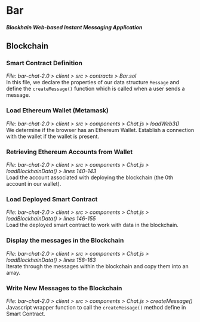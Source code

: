 # Bar
##### Blockhain Web-based Instant Messaging Application

## Blockchain
### Smart Contract Definition
<em>File: bar-chat-2.0 > client > src > contracts > Bar.sol</em>  
In this file, we declare the properties of our data structure `Message` and define the `createMessage()` function which is called when a user sends a message.  
  
### Load Ethereum Wallet (Metamask)
<em>File: bar-chat-2.0 > client > src > components > Chat.js > loadWeb3()</em>    
We determine if the browser has an Ethereum Wallet. Establish a connection with the wallet if the wallet is present.  
  
### Retrieving Ethereum Accounts from Wallet
<em>File: bar-chat-2.0 > client > src > components > Chat.js > loadBlockhainData() > lines 140-143</em>    
Load the account associated with deploying the blockchain (the 0th account in our wallet).  
  
### Load Deployed Smart Contract
<em>File: bar-chat-2.0 > client > src > components > Chat.js > loadBlockhainData() > lines 146-155</em>    
Load the deployed smart contract to work with data in the blockchain.  
   
### Display the messages in the Blockchain
<em>File: bar-chat-2.0 > client > src > components > Chat.js > loadBlockhainData() > lines 158-163</em>    
Iterate through the messages within the blockchain and copy them into an array.  
  
### Write New Messages to the Blockchain  
<em>File: bar-chat-2.0 > client > src > components > Chat.js > createMessage()</em>    
Javascript wrapper function to call the `createMessage()` method define in Smart Contract.  
